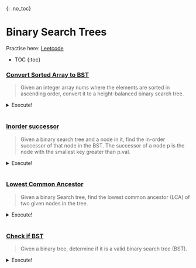 {: .no_toc}
# Binary Search Trees
Practise here: [Leetcode](https://leetcode.com/list?selectedList=9db7rant)

- TOC
{:toc}

### [Convert Sorted Array to BST](https://leetcode.com/problems/convert-sorted-array-to-binary-search-tree)

> Given an integer array nums where the elements are sorted in ascending order,
convert it to a height-balanced binary search tree.
<details><summary markdown="span">Execute!</summary>

```python
class Solution:
    def sortedArrayToBST(self, arr: List[int], start = 0, end = None) -> TreeNode:
        if end is None:
            end = len(arr)-1

        if start > end:
            return None
        else:
            mid = (start+end)//2
            return TreeNode(arr[mid], self.sortedArrayToBST(arr, start, mid - 1), self.sortedArrayToBST(arr, mid + 1, end))
```

</details>
<BR>

### [Inorder successor](https://leetcode.com/problems/inorder-successor-in-bst/)

> Given a binary search tree and a node in it, find the in-order successor of that node in the BST.
The successor of a node p is the node with the smallest key greater than p.val.
>  <BR>

<details><summary markdown="span">Execute!</summary>

```python
class Solution:
    def inorderSuccessor(self, root, p):
        if not root:
            return None
        if p.val < root.val:
            return self.inorderSuccessor(root.left,p) or root       #cause the successor will be by definition one up
        else:
            return self.inorderSuccessor(root.right,p)              #cause the successor will always be down. No need to go up here.
```

</details>
<BR>

### [Lowest Common Ancestor](https://leetcode.com/problems/lowest-common-ancestor-of-a-binary-search-tree/)

> Given a binary Search tree, find the lowest common ancestor (LCA) of two given nodes in the tree.
<details><summary markdown="span">Execute!</summary>

```python
class Solution:
    def lowestCommonAncestor(self, root: 'TreeNode', p: 'TreeNode', q: 'TreeNode') -> 'TreeNode':
        if root is not None:
            if root.val < min(p.val, q.val):
                return self.lowestCommonAncestor(root.right, p,q)
            elif root.val > max(p.val, q.val):
                return self.lowestCommonAncestor(root.left, p,q)
            else:
                return root
```

</details>
<BR>

### [Check if BST](https://leetcode.com/problems/validate-binary-search-tree/)

> Given a binary tree, determine if it is a valid binary search tree (BST).

<details><summary markdown="span">Execute!</summary>

```python
class Solution:
    def isValidBST(self, root: TreeNode, lo=float('-inf'), hi=float('inf')) -> bool:
        if not root:
            return True
        if not lo < root.val < hi:
            return False
        else:
            return self.isValidBST(root.left, lo, min(root.val, hi)) and self.isValidBST(root.right, max(lo, root.val), hi)

```

</details>
<BR>
